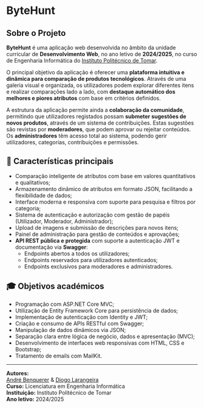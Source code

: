 # ByteHunt

## Sobre o Projeto

**ByteHunt** é uma aplicação web desenvolvida no âmbito da unidade curricular de **Desenvolvimento Web**, no ano letivo de **2024/2025**, no curso de Engenharia Informática do [Instituto Politécnico de Tomar](https://portal2.ipt.pt/pt/cursos/licenciaturas/l_-_ei/).

O principal objetivo da aplicação é oferecer uma **plataforma intuitiva e dinâmica para comparação de produtos tecnológicos**. Através de uma galeria visual e organizada, os utilizadores podem explorar diferentes itens e realizar comparações lado a lado, com **destaque automático dos melhores e piores atributos** com base em critérios definidos.

A estrutura da aplicação permite ainda a **colaboração da comunidade**, permitindo que utilizadores registados possam **submeter sugestões de novos produtos**, através de um sistema de contribuições. Estas sugestões são revistas por **moderadores**, que podem aprovar ou rejeitar conteúdos. Os **administradores** têm acesso total ao sistema, podendo gerir utilizadores, categorias, contribuições e permissões.

## 🔧 Características principais

- Comparação inteligente de atributos com base em valores quantitativos e qualitativos;
- Armazenamento dinâmico de atributos em formato JSON, facilitando a flexibilidade de dados;
- Interface moderna e responsiva com suporte para pesquisa e filtros por categoria;
- Sistema de autenticação e autorização com gestão de papéis (Utilizador, Moderador, Administrador);
- Upload de imagens e submissão de descrições para novos itens;
- Painel de administração para gestão de conteúdos e aprovações;
- **API REST pública e protegida** com suporte a autenticação JWT e documentação via **Swagger**:
  - Endpoints abertos a todos os utilizadores;
  - Endpoints reservados para utilizadores autenticados;
  - Endpoints exclusivos para moderadores e administradores.

## 🎓 Objetivos académicos

- Programação com ASP.NET Core MVC;
- Utilização de Entity Framework Core para persistência de dados;
- Implementação de autenticação com Identity e JWT;
- Criação e consumo de APIs RESTful com Swagger;
- Manipulação de dados dinâmicos via JSON;
- Separação clara entre lógica de negócio, dados e apresentação (MVC);
- Desenvolvimento de interfaces web responsivas com HTML, CSS e Bootstrap;
- Tratamento de emails com MailKit.

---

**Autores:**  
[André Benquerer](https://github.com/Benquerer) & [Diogo Larangeira](https://github.com/DLarangeira03)  
**Curso:** Licenciatura em Engenharia Informática  
**Instituição:** Instituto Politécnico de Tomar  
**Ano letivo:** 2024/2025

